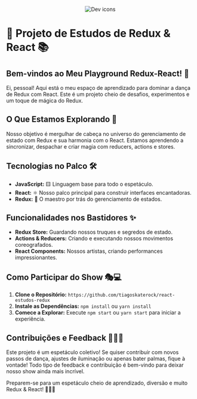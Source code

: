 <p align="center">
  <img src="https://skillicons.dev/icons?i=javascript,react,redux" alt="Dev icons" />
</p>

# 🚀 Projeto de Estudos de Redux & React 📚

## Bem-vindos ao Meu Playground Redux-React! 🎉

Ei, pessoal! Aqui está o meu espaço de aprendizado para dominar a dança de Redux com React. Este é um projeto cheio de desafios, experimentos e um toque de mágica do Redux.

## O Que Estamos Explorando 🌟

Nosso objetivo é mergulhar de cabeça no universo do gerenciamento de estado com Redux e sua harmonia com o React. Estamos aprendendo a sincronizar, despachar e criar magia com reducers, actions e stores.

## Tecnologias no Palco 🛠️

- **JavaScript:** 🟨 Linguagem base para todo o espetáculo.
- **React:** ⚛️ Nosso palco principal para construir interfaces encantadoras.
- **Redux:** 🔄 O maestro por trás do gerenciamento de estados.

## Funcionalidades nos Bastidores ✨

- **Redux Store:** Guardando nossos truques e segredos de estado.
- **Actions & Reducers:** Criando e executando nossos movimentos coreografados.
- **React Components:** Nossos artistas, criando performances impressionantes.

## Como Participar do Show 🎭💻

1. **Clone o Repositório:** `https://github.com/tiagoskaterock/react-estudos-redux`
2. **Instale as Dependências:** `npm install` ou `yarn install`
3. **Comece a Explorar:** Execute `npm start` ou `yarn start` para iniciar a experiência.

## Contribuições e Feedback 🤹‍♂️📢

Este projeto é um espetáculo coletivo! Se quiser contribuir com novos passos de dança, ajustes de iluminação ou apenas bater palmas, fique à vontade! Todo tipo de feedback e contribuição é bem-vindo para deixar nosso show ainda mais incrível.

Preparem-se para um espetáculo cheio de aprendizado, diversão e muito Redux & React! 🎪🎩✨
